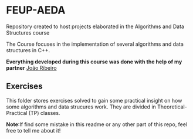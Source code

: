# FEUP-AEDA
Repository created to host projects elaborated in the Algorithms and Data Structures course

The Course focuses in the implementation of several algorithms and data structures in C++.

**Everything developed during this course was done with the help of my partner** [João Ribeiro](http://github.com/Fujicsso)

## Exercises

This folder stores exercises solved to gain some practical insight on how some algorithms and data strucures work. They are divided in Theoretical-Practical (TP) classes.


**Note**:If find some mistake in this readme or any other part of this repo, feel free to tell me about it!